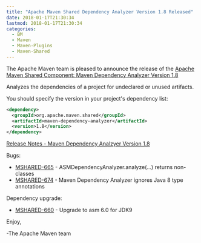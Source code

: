 ```yaml
---
title: "Apache Maven Shared Dependency Analyzer Version 1.8 Released"
date: 2018-01-17T21:30:34
lastmod: 2018-01-17T21:30:34
categories:
  - BM
  - Maven
  - Maven-Plugins
  - Maven-Shared
---
```

The Apache Maven team is pleased to announce the release of the 
[Apache Maven Shared Component: Maven Dependency Analyzer Version 1.8](https://maven.apache.org/shared/maven-dependency-analyzer/)

Analyzes the dependencies of a project for undeclared or unused artifacts.

You should specify the version in your project's dependency list:

```xml
<dependency>
  <groupId>org.apache.maven.shared</groupId>
  <artifactId>maven-dependency-analyzer</artifactId>
  <version>1.8</version>
</dependency>
```

<!-- more -->

[Release Notes - Maven Dependency Analzyer Version 1.8](https://issues.apache.org/jira/projects/MSHARED/versions/12340500)

Bugs:

 * [MSHARED-665](https://issues.apache.org/jira/browse/MSHARED-665) - ASMDependencyAnalyzer.analyze(...) returns non-classes
 * [MSHARED-674](https://issues.apache.org/jira/browse/MSHARED-674) - Maven Dependency Analyzer ignores Java 8 type annotations

Dependency upgrade:

 * [MSHARED-660](https://issues.apache.org/jira/browse/MSHARED-660) - Upgrade to asm 6.0 for JDK9 

Enjoy,

-The Apache Maven team

